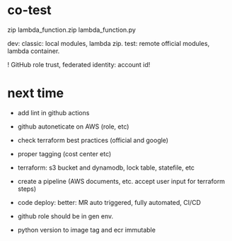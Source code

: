 # co-test


zip lambda_function.zip lambda_function.py

dev: classic: local modules, lambda zip.
test: remote official modules, lambda container.

! GitHub role trust, federated identity: account id!

# next time
- add lint in github actions
- github autoneticate on AWS (role, etc)
- check terraform best practices (official and google)
- proper tagging (cost center etc)
- terraform: s3 bucket and dynamodb, lock table, statefile, etc

- create a pipeline (AWS documents, etc. accept user input for terraform steps)

- code deploy: better: MR auto triggered, fully automated, CI/CD 

- github role should be in gen env.

- python version to image tag and ecr immutable